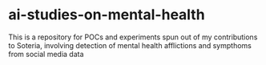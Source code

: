 # ai-studies-on-mental-health
This is a repository for POCs and experiments spun out of my contributions to Soteria, involving detection of mental health afflictions and sympthoms from social media data
